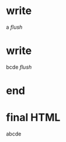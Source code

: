 # write
  a
_flush_

# write
  bcde
_flush_

# end

# final HTML
  
  <html>
    <head>
    </head>
    <body>
      abcde
    </body>
  </html>
  
